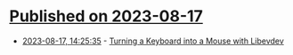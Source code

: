 # [Published on 2023-08-17](index.md)

* [2023-08-17, 14:25:35](https://lobste.rs/s/09naba/turning_keyboard_into_mouse_with) - [Turning a Keyboard into a Mouse with Libevdev](https://suricrasia.online/blog/turning-a-keyboard-into/)
